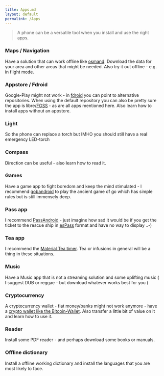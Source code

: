 ```yaml
---
title: Apps.md
layout: default
permalink: /Apps
---
```

> A phone can be a versatile tool when you install and use the right apps. 

### Maps / Navigation

Have a solution that can work offline like [osmand](http://osmand.net). Download the data for your area and other areas that might be needed. Also try it out offline - e.g. in flight mode. 

### Appstore / Fdroid

Google-Play might not work - in [fdroid](http://fdroid.org) you can point to alternative repositories. When using the default repository you can also be pretty sure the app is libre/[FOSS](https://en.wikipedia.org/wiki/Free_and_open-source_software) - as are all apps mentioned here.  Also learn how to install apps without an appstore.

### Light 

So the phone can replace a torch but IMHO you should still have a real emergency LED-torch

### Compass

Direction can be useful - also learn how to read it.

### Games

Have a game app to fight boredom and keep the mind stimulated - I recommend [gobandroid](https://github.com/ligi/gobandroid) to play the ancient game of go which has simple rules but is still immensely deep.

### Pass app

I recommend [PassAndroid](https://github.com/ligi/PassAndroid) - just imagine how sad it would be if you get the ticket to the rescue ship in [esPass](http://espass.it) format and have no way to display ..-)

### Tea app

I recommend the [Material Tea timer](https://github.com/ligi/MaterialTeaTimer). Tea or infusions in general will be a thing in these situations.

### Music

Have a Music app that is not a streaming solution and some uplifting music ( I suggest DUB or reggae - but download whatever works best for you )

### Cryptocurrency 

 A cryptocurrency wallet - fiat money/banks might not work anymore - have a [crypto wallet  like the Bitcoin-Wallet](https://github.com/bitcoin-wallet/bitcoin-wallet). Also transfer a little bit of value on it and learn how to use it.

### Reader

Install some PDF reader - and perhaps download some books or manuals.

### Offline dictionary

Install a offline working dictionary and install the languages that you are most likely to face. 